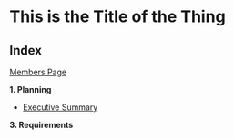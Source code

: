 # This is the Title of the Thing

## Index

[Members Page](https://github.com/solarZoey/CYBR_404_Project1_Team4/blob/main/Week_1/Members_Page.md)

**1. Planning**

   - [Executive Summary](https://github.com/solarZoey/CYBR_404_Project1_Team4/blob/main/Documentation/ExecutiveSummary.md)
    
**3. Requirements**
